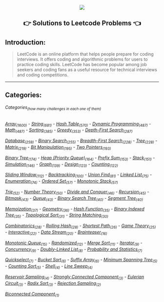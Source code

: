 <p align="center">
<img src="https://capsule-render.vercel.app/api?type=rect&color=gradient&height=100&section=header&text=LeetCode%20Solutions&fontSize=70&fontAlignY=70" /> 
<h2 align="center">👉 Solutions to Leetcode Problems 👈</h2>
</p>

## **Introduction:**

>LeetCode is an online platform that helps people prepare for coding interviews. It offers coding and algorithmic problems for users to practice coding skills. LeetCode has become popular among job seekers and coding fans as a useful resource for technical interviews and coding competitions.
***
## **Categories:**

###### Categories<sub>(how many challenges in each one of them)</sub>

_[Array]()<sub>(1600)</sub>  -  [String]()<sub>(681)</sub>  -  [Hash Table]()<sub>(570)</sub>  -  [Dynamic Programming]()<sub>(487)</sub>  -  [Math]()<sub>(487)</sub>  -  [Sorting]()<sub>(385)</sub>  -  [Greedy]()<sub>(353)</sub>  -  [Depth-First Search]()<sub>(287)</sub>_

_[Database]()<sub>(259)</sub>  -  [Binary Search]()<sub>(255)</sub>  -  [Breadth-First Search]()<sub>(228)</sub>  -  [Tree]()<sub>(228)</sub>  -  [Matrix]()<sub>(219)</sub>  -  [Bit Manipulation]()<sub>(195)</sub>  -  [Two Pointers]()<sub>(193)</sub>_  

_[Binary Tree]()<sub>(174)</sub>  -  [Heap (Priority Queue)]()<sub>(164)</sub>  -  [Prefix Sum]()<sub>(153)</sub>  -  [Stack]()<sub>(151)</sub>  -  [Simulation]()<sub>(146)</sub>  -  [Graph]()<sub>(139)</sub>  -  [Design]()<sub>(123)</sub>  -  [Counting]()<sub>(122)</sub>_  

_[Sliding Window]()<sub>(112)</sub>  -  [Backtracking]()<sub>(100)</sub>  -  [Union Find]()<sub>(81)</sub>  -  [Linked List]()<sub>(75)</sub>  -  [Enumeration]()<sub>(74)</sub>  -  [Ordered Set]()<sub>(57)</sub>  -  [Monotonic Stack]()<sub>(57)</sub>_  

_[Trie]()<sub>(52)</sub>  -  [Number Theory]()<sub>(50)</sub>  -  [Divide and Conquer]()<sub>(46)</sub>  -  [Recursion]()<sub>(45)</sub>  -  [Bitmask]()<sub>(43)</sub>  -  [Queue]()<sub>(43)</sub>  -  [Binary Search Tree]()<sub>(40)</sub>  -  [Segment Tree]()<sub>(40)</sub>_

_[Memoization]()<sub>(37)</sub>  -  [Geometry]()<sub>(36)</sub>  -  [Hash Function]()<sub>(35)</sub>  -  [Binary Indexed Tree]()<sub>(35)</sub>  -  [Topological Sort]()<sub>(31)</sub>  -  [String Matching]()<sub>(30)</sub>_

_[Combinatorics]()<sub>(28)</sub>  -  [Rolling Hash]()<sub>(28)</sub>  -  [Shortest Path]()<sub>(26)</sub>  -  [Game Theory]()<sub>(25)</sub>  -  [Interactive]()<sub>(22)</sub>  -  [Data Stream]()<sub>(20)</sub>  -  [Brainteaser]()<sub>(16)</sub>_

_[Monotonic Queue]()<sub>(15)</sub>  -  [Randomized]()<sub>(12)</sub>  -  [Merge Sort]()<sub>(11)</sub>  -  [Iterator]()<sub>(9)</sub>  -  [Concurrency]()<sub>(9)</sub>  -  [Doubly-Linked List]()<sub>(8)</sub>  -  [Probability and Statistics]()<sub>(7)</sub>_

_[Quickselect]()<sub>(7)</sub>  -  [Bucket Sort]()<sub>(6)</sub>  -  [Suffix Array]()<sub>(6)</sub>  -  [Minimum Spanning Tree]()<sub>(5)</sub>  -  [Counting Sort]()<sub>(5)</sub>  -  [Shell]()<sub>(4)</sub>  -  [Line Sweep]()<sub>(4)</sub>_

_[Reservoir Sampling]()<sub>(4)</sub>  -  [Strongly Connected Component]()<sub>(3)</sub>  -  [Eulerian Circuit]()<sub>(3)</sub>  -  [Radix Sort]()<sub>(3)</sub>  -  [Rejection Sampling]()<sub>(2)</sub>_

_[Biconnected Component]()<sub>(1)</sub>_
